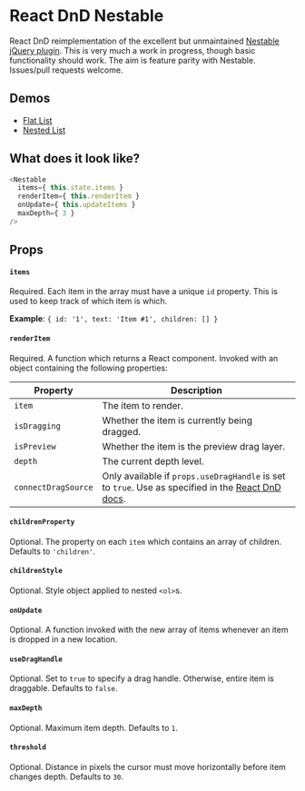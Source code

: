 # React DnD Nestable

React DnD reimplementation of the excellent but unmaintained [Nestable jQuery plugin](https://github.com/dbushell/Nestable). This is very much a work in progress, though basic functionality should work. The aim is feature parity with Nestable. Issues/pull requests welcome.

## Demos

- [Flat List](http://echenley.github.io/react-dnd-nestable/demos/demo0-flat-list/)
- [Nested List](http://echenley.github.io/react-dnd-nestable/demos/demo1-nested-list/)

## What does it look like?

```js
<Nestable
  items={ this.state.items }
  renderItem={ this.renderItem }
  onUpdate={ this.updateItems }
  maxDepth={ 3 }
/>
```

## Props

#### `items`

Required. Each item in the array must have a unique `id` property. This is used to keep track of which item is which. 

**Example**: `{ id: '1', text: 'Item #1', children: [] }`

#### `renderItem`

Required. A function which returns a React component. Invoked with an object containing the following properties:

Property | Description
-------- | -----------
`item` | The item to render.  
`isDragging` | Whether the item is currently being dragged.  
`isPreview` | Whether the item is the preview drag layer.  
`depth` | The current depth level.  
`connectDragSource` | Only available if `props.useDragHandle` is set to `true`. Use as specified in the [React DnD docs](https://gaearon.github.io/react-dnd/docs-drag-source-connector.html).

#### `childrenProperty`

Optional. The property on each `item` which contains an array of children. Defaults to `'children'`.

#### `childrenStyle`

Optional. Style object applied to nested `<ol>`s.

#### `onUpdate`

Optional. A function invoked with the new array of items whenever an item is dropped in a new location.

#### `useDragHandle`

Optional. Set to `true` to specify a drag handle. Otherwise, entire item is draggable. Defaults to `false`.

#### `maxDepth`

Optional. Maximum item depth. Defaults to `1`.

#### `threshold`

Optional. Distance in pixels the cursor must move horizontally before item changes depth. Defaults to `30`.

